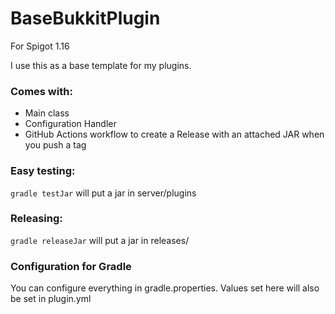 # BaseBukkitPlugin
For Spigot 1.16

I use this as a base template for my plugins.

### Comes with: 
- Main class
- Configuration Handler
- GitHub Actions workflow to create a Release with an attached JAR when you push a tag

### Easy testing:
``gradle testJar`` will put a jar in server/plugins

### Releasing: 
``gradle releaseJar`` will put a jar in releases/

### Configuration for Gradle
You can configure everything in gradle.properties. Values set here will also be set in plugin.yml
